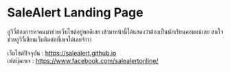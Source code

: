 # SaleAlert Landing Page

อูวีวี่ต้องการหาคนมาช่วยเว็บไซต์อยู่พอดีเลย เข้ามาหน้านี้ได้แสดงว่าต้องเป็นนักเรียนคอมแน่เลย สนใจช่วยอูวีวี่เขียนเว็บติดต่อที่เพจได้เลยจ้าาา

เว็บไซต์ปัจจุบัน : https://salealert.github.io  
เฟสบุ๊คเพจ : https://www.facebook.com/salealertonline/
